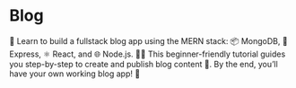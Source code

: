 # Blog
🚀 Learn to build a fullstack blog app using the MERN stack: 📦 MongoDB, 🔧 Express, ⚛️ React, and 🌐 Node.js. 🧑‍💻 This beginner-friendly tutorial guides you step-by-step to create and publish blog content 📝. By the end, you’ll have your own working blog app! 🎉
